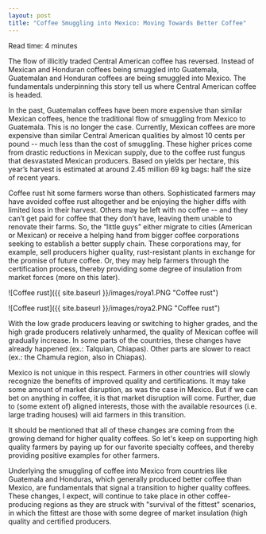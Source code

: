 ```yaml
---
layout: post
title: "Coffee Smuggling into Mexico: Moving Towards Better Coffee"
---
```


Read time: 4 minutes

The flow of illicitly traded Central American coffee has reversed. Instead of Mexican and Honduran coffees being smuggled into Guatemala, Guatemalan and Honduran coffees are being smuggled into Mexico. The fundamentals underpinning this story tell us where Central American coffee is headed.

In the past, Guatemalan coffees have been more expensive than similar Mexican coffees, hence the traditional flow of smuggling from Mexico to Guatemala. This is no longer the case. Currently, Mexican coffees are more expensive than similar Central American qualities by almost 10 cents per pound -- much less than the cost of smuggling. These higher prices come from drastic reductions in Mexican supply, due to the coffee rust fungus that desvastated Mexican producers. Based on yields per hectare, this year’s harvest is estimated at around 2.45 million 69 kg bags: half the size of recent years. 

Coffee rust hit some farmers worse than others. Sophisticated farmers may have avoided coffee rust altogether and be enjoying the higher diffs with limited loss in their harvest. Others may be left with no coffee -- and they can’t get paid for coffee that they don’t have, leaving them unable to renovate their farms. So, the “little guys” either migrate to cities (American or Mexican) or receive a helping hand from bigger coffee corporations seeking to establish a better supply chain. These corporations may, for example, sell producers higher quality, rust-resistant plants in exchange for the promise of future coffee. Or, they may help farmers through the certification process, thereby providing some degree of insulation from market forces (more on this later).

![Coffee rust]({{ site.baseurl }}/images/roya1.PNG "Coffee rust")

![Coffee rust]({{ site.baseurl }}/images/roya2.PNG "Coffee rust")

With the low grade producers leaving or switching to higher grades, and the high grade producers relatively unharmed, the quality of Mexican coffee will gradually increase. In some parts of the countries, these changes have already happened (ex.: Talquian, Chiapas). Other parts are slower to react (ex.: the Chamula region, also in Chiapas). 

Mexico is not unique in this respect. Farmers in other countries will slowly recognize the benefits of improved quality and certifications. It may take some amount of market disruption, as was the case in Mexico. But if we can bet on anything in coffee, it is that market disruption will come. Further, due to (some extent of) aligned interests, those with the available resources (i.e. large trading houses) will aid farmers in this transition. 

It should be mentioned that all of these changes are coming from the growing demand for higher quality coffees. So let's keep on supporting high quality farmers by paying up for our favorite specialty coffees, and thereby providing positive examples for other farmers.

Underlying the smuggling of coffee into Mexico from countries like Guatemala and Honduras, which generally produced better coffee than Mexico, are fundamentals that signal a transition to higher quality coffees. These changes, I expect, will continue to take place in other coffee-producing regions as they are struck with "survival of the fittest" scenarios, in which the fittest are those with some degree of market insulation (high quality and certified producers.